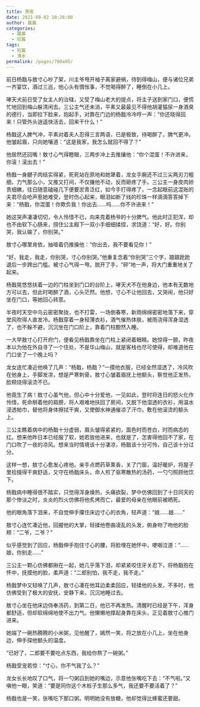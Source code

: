 ```yaml
---
title: 霁夜
date: 2021-08-02 10:26:00
author: 晨晨
categories: 
  - 晨晨
  - 短篇
tags: 
  - 短篇
  - 清水
permalink: /pages/780a95/
---
```


前日杨戬与敖寸心吵了架，川主爷甩开袖子离家避祸，待到得梅山，便与诸位兄弟一齐宴饮，酒过三巡，他心头有惆怅事，不觉喝得醉了，睡倒在小几上。

<!-- more -->

哮天犬前日受了女主人的治辖，又受了梅山老大的提点，将主子送到家门口，便慌忙地回到梅山躲清闲去。三公主气还未消，平素又最最见不得他胡灌猫尿一身酒臭的德行，当即拉下脸来，抱起手，对靠在门边的杨戬冷冷哼一声：“你还晓得回来！只管外头逍遥快活去，回来干什么！”

杨戬这人脾气冲，平素对着夫人忍得三言两语，已是极致，待喝醉了，脾气更冲。他皱起眉，只向她嚷道：“这是我家，我怎么就回不得了？”

他居然还回嘴！敖寸心气得瞪眼，三两步冲上去推攘他：“你个混蛋！不许进来，你滚！滚出去！”

杨戬一身腱子肉结实得紧，死死站在原地和她犟着，龙女手腕还不过三尖两刃刀粗细，力气那么小，又推又打间，不仅攘他不动，反而砸疼了手。三公主一身皮肉娇贵细嫩，往日随意磕碰几下便要淤青泛红，如今手打得疼了，一念起眼前这混账的夫君尽会呛声惹她难受，登时伤心起来，眼泪如断了线的珍珠一样滴滴答答掉下来：“杨戬，你混蛋！你欺负我！你出去……呜……你不许进来！”

她这哭声凄凄切切，令人怜惜不已，向来克着杨爷的十分脾气。他此时正犯浑，却也不由软下心肠来，捞住公主殿下一双小手细细揉捏，求饶道：“好，好。你别哭，我认输了，你别哭。”

敖寸心哪里肯依，抽噎着仍推搡他：“你出去，我不要看见你！”

“好，我走，我走，你别哭，寸心你别哭。”他重复念着“你别哭”三个字，踉踉跄跄退后一步跨出门槛。被寸心气得一甩，脱开了手，“砰”地一声，将大门重重地关了起来。

杨戬晃悠悠扶着一边的门柱坐到门口的台阶上，哮天犬不在他身边，他本有无数地方可以去，但此时喝醉了酒，心头茫然。他想，寸心不让他回去，又哭闹，他只好坐在门口，等她回心转意。

半夜时天空中乌云密密聚拢，也不打雷，一场倒春寒，新雨绵绵密密地落下来，穿堂风吹得人直发冷。杨戬穿着一身轻薄衣衫，酒气催热体肤，被雨浇得浑身湿透了，也不躲不避，沉沉坐在门口阶上，靠着门柱酣然入睡。

一大早敖寸心打开府门，便看见杨戬靠坐在门柱上紧闭着眼睛。她惊得一颤，昨夜本以为他在外自寻了一个住处，不是华山梅山，就是客栈也尽可使得，却难道他在门口坐了一个晚上吗？

龙女连忙凑近他唤了几声：“杨戬，杨戬？”一摸他衣服，已经全然湿透了，冷风吹在他身上，手脚发凉，想是严寒刺骨。敖寸心皱着眉抚上他额头，察觉他正发热，脸颊烧得滚烫不已。

他竟生了病！敖寸心虽气他，但心中十分爱他，一见如此，登时将连日的怒火化作怜惜，死命掰着他的肩膀，将人艰难地扶回了房间，又脱下他湿透的衣衫，用温水浸透帕巾，替他将身体擦拭干爽，又使御水神通催凉了汗巾，敷在他滚烫的额头上。

三公主瞧着病中的杨戬十分虚弱，眉头皱得紧紧的，面色时而苍白，时而病态的红。想来他昨日本已经服了软，她若放他进来，也就是了，怎害得他回不了家，在门口吹了一夜的凉风。想来当时情境该十分凄凉，杨戬该十分可怜，自己该十分过分。

这样一想，敖寸心愈发心疼他。亲手点燃药草熏香，关了门窗，温好暖炉，将屋子里拾掇得干爽舒适，又守在杨戬床头，命人煎了驱寒散热的汤药，一勺勺照顾他饮下。

杨戬病中睡得很不踏实，只觉得浑身燥热，头痛欲裂，梦中仿佛回到了十日同天的那个惨淡之时，炎炎的烈火仿佛将他炙烤而亡，最爱的母亲在他眼前被晒死。

他的眼角落下泪来，不自觉伸手攥住床边寸心的衣角，轻声道：“娘……娘……”

敖寸心连忙凑近他，回握他的大掌，轻揉他卷曲凌乱的头发，俯身吻了吻他的脸颊：“二爷，二爷？”

似乎感觉到了回应，杨戬伸手抱住寸心的腰，将脸埋在她怀中，哽咽泣道：“……娘，你别走……”

三公主一颗心仿佛都揪在一起，她几乎落下泪，却紧紧咬住牙关忍下，将杨戬抱在怀中，抚摸他的脸，柔声道：“二郎别怕，我不走，我不走。”

杨戬梦中又轻唤了几声，敖寸心凑在他耳边柔柔回应，轻揉他的头发，不多时，他仿佛受到了极大的安抚，安静下来，沉沉地睡过去。

敖寸心坐在他床边侍奉汤药，到第二日，他已不再发热。清醒时已经是下午，浑身都舒适，但却软绵绵地使不出力气。他懒懒地撑起身靠在床头，正见着敖寸心推门进来。

她端了一碗热腾腾的小米粥，见他醒了，嫣然一笑，将之放在小几上，坐在他身边，伸手探他额头的温度。

“已好了，二郎要不要吃点东西，我给你熬了一碗粥。”

杨戬受宠若惊：“寸心，你不气我了么？”

龙女长长地叹了口气，将一勺粥舀到她的嘴边，示意他张嘴吃下去：“不气啦。”又嗔他一眼，笑道：“要是同你这个木桩子生那么多气，我还要不要活着了？”

杨戬也是一笑，张嘴吃下那口粥。明明她没有放糖，他却觉得比蜂蜜还要甜。

